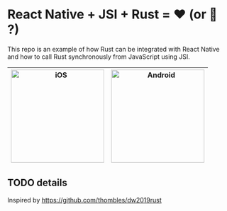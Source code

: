 # React Native + JSI + Rust = ❤️ (or 🦀 ?)

This repo is an example of how Rust can be integrated with React Native and how to call Rust synchronously from JavaScript using JSI.

| <img width="210" alt="iOS" src="https://github.com/user-attachments/assets/61d96f8e-7647-4238-934c-8f5efe375881"> | <img width="210" alt="Android" src="https://github.com/user-attachments/assets/4e3d5b15-8efc-4c93-aca2-a606d1657c70"> |
|-------------------------------------------------------------------------------------------------------------------|-----------------------------------------------------------------------------------------------------------------------|

## TODO details

Inspired by https://github.com/thombles/dw2019rust
